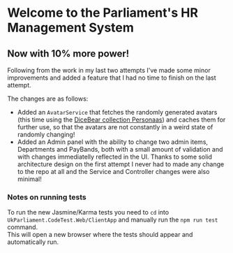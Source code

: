 #    Welcome to the Parliament's HR Management System

## Now with 10% more power!

Following from the work in my last two attempts I've made some minor improvements and added a feature that I had no time to finish on the last attempt.

The changes are as follows:
* Added an `AvatarService` that fetches the randomly generated avatars (this time using the [DiceBear collection Personaas](https://www.dicebear.com/styles/personas/)) and caches them for further use, so that the avatars are not constantly in a weird state of randomly changing! 
* Added an Admin panel with the ability to change two admin items, Departments and PayBands, both with a small amount of validation and with changes immediatelly reflected in the UI. Thanks to some solid architecture design on the first attempt I never had to made any change to the repo at all and the Service and Controller changes were also minimal! 

### Notes on running tests
To run the new Jasmine/Karma tests you need to `cd` into `UkParliament.CodeTest.Web/ClientApp` and manually run the `npm run test` command.  
This will open a new browser where the tests should appear and automatically run.